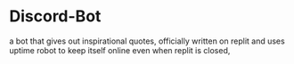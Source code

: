 # Discord-Bot
a bot that gives out inspirational quotes, officially written on replit and uses uptime robot to keep itself online even when replit is closed,
